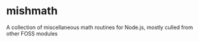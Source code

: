 # mishmath
A collection of miscellaneous math routines for Node.js, mostly culled from other FOSS modules
